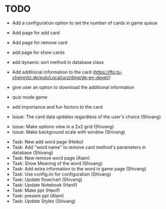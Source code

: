 # TODO
 - Add a configuration option to set the number of cards in game queue
 - Add page for add card
 - Add page for remove card
 - add page for show cards
 - add dynamic sort method in database class
 - Add additional information to the card (https://ftp.tu-chemnitz.de/pub/Local/urz/ding/de-en-devel/)
 - give user an option to download the additional information
 - quiz mode game
 - add importance and fun factors to the card
 
 - Issue: The card data updates regardless of the user's choice (Shivang)
 + Issue: Make options view in a 2x2 grid (Shivang)
 + Issue: Make background scale with window (Shivang)
 - Task: New add word page (Heiko)
 - Task: Add "word name" to remove card method's parameters in database (Shivang) 
 - Task: New remove word page (Alam)
 - Task: Show Meaning of the word (Shivang)
 - Task: Add extra information to the word in game page (Shivang)
 - Task: Use config.ini for configuration (Shivang)
 - Task: Update flowchart (Shivang)
 - Task: Update Notebook (Hanif)
 - Task: Make ppt (Hanif)
 - Task: present ppt (Alam)
 - Task: Update Styles (Shivang)


